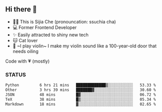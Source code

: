 ## Hi there 👋

- 🙋‍♀️ This is Sijia Che (pronouncation: ssuchia cha)
- 💻 Former Frontend Developer
- ✨ Easily attracted to shiny new tech
- 🐱 Cat lover
- 🌟 ~I play violin~ I make my violin sound like a 100-year-old door that needs oiling

Code with 💗 (mostly)

### STATUS
<!--START_SECTION:waka-->

```txt
Python         6 hrs 21 mins   █████████████▒░░░░░░░░░░░   53.33 %
Other          3 hrs 39 mins   ███████▓░░░░░░░░░░░░░░░░░   30.60 %
JSON           48 mins         █▓░░░░░░░░░░░░░░░░░░░░░░░   06.72 %
TeX            38 mins         █▒░░░░░░░░░░░░░░░░░░░░░░░   05.34 %
Markdown       18 mins         ▓░░░░░░░░░░░░░░░░░░░░░░░░   02.65 %
```

<!--END_SECTION:waka-->
